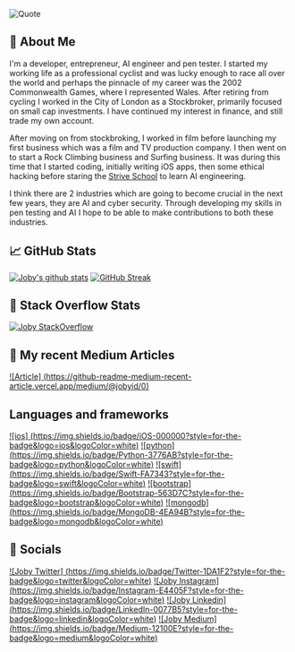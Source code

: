 ![Quote](https://github-readme-quotes.herokuapp.com/quote?theme=synthwave&layout=socrates)

## &#x1f; About Me

I'm a developer, entrepreneur, AI engineer and pen tester.
I started my working life as a professional cyclist and was lucky enough to race all over the world and perhaps the pinnacle of my career was the 2002 Commonwealth Games, where I represented Wales.
After retiring from cycling I worked in the City of London as a Stockbroker, primarily focused on small cap investments. I have continued my interest in finance, and still trade my own account.

After moving on from stockbroking, I worked in film before launching my first business which was a film and TV production company. I then went on to start a Rock Climbing business and Surfing business. It was during this time that I started coding, initially writing iOS apps, then some ethical hacking before staring the [Strive School](https://strive.school) to learn AI engineering. 

I think there are 2 industries which are going to become crucial in the next few years, they are AI and cyber security. Through developing my skills in pen testing and AI I hope to be able to make contributions to both these industries. 

## &#x1f4c8; GitHub Stats

[![Joby's github stats](https://github-readme-stats.vercel.app/api?username=jobyid&count_private=true&show_icons=true&theme=radical)](https://github.com/anuraghazra/github-readme-stats) [![GitHub Streak](https://github-readme-streak-stats.herokuapp.com/?user=jobyid)](https://github.com/DenverCoder1/github-readme-streak-stats)

## &#x1f; Stack Overflow Stats 

[![Joby StackOverflow](https://github-readme-stackoverflow.vercel.app/?userID=7301801&layout=compact)](https://stackoverflow.com/users/6558042/omid-nikrah)


## &#x1f; My recent Medium Articles
[![Article] (https://github-readme-medium-recent-article.vercel.app/medium/@jobyid/0)](https://jobyid.medium.com)
 

## Languages and frameworks
[![ios] (https://img.shields.io/badge/iOS-000000?style=for-the-badge&logo=ios&logoColor=white)]()
[![python] (https://img.shields.io/badge/Python-3776AB?style=for-the-badge&logo=python&logoColor=white)]()
[![swift] (https://img.shields.io/badge/Swift-FA7343?style=for-the-badge&logo=swift&logoColor=white)]()
[![bootstrap] (https://img.shields.io/badge/Bootstrap-563D7C?style=for-the-badge&logo=bootstrap&logoColor=white)]()
[![mongodb] (https://img.shields.io/badge/MongoDB-4EA94B?style=for-the-badge&logo=mongodb&logoColor=white)]()


## &#x1f; Socials 
[![Joby Twitter] (https://img.shields.io/badge/Twitter-1DA1F2?style=for-the-badge&logo=twitter&logoColor=white)](https://twitter.com/jobyid)
[![Joby Instagram] (https://img.shields.io/badge/Instagram-E4405F?style=for-the-badge&logo=instagram&logoColor=white)](https://instagram.com/jobyid)
[![Joby Linkedin] (https://img.shields.io/badge/LinkedIn-0077B5?style=for-the-badge&logo=linkedin&logoColor=white)](https://www.linkedin.com/in/jobyi)
[![Joby Medium] (https://img.shields.io/badge/Medium-12100E?style=for-the-badge&logo=medium&logoColor=white)](https://jobyid.medium.com)


